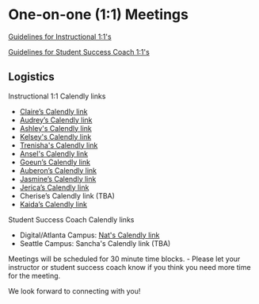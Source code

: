 # One-on-one (1:1) Meetings

[Guidelines for Instructional 1:1's](https://docs.google.com/document/d/1TzTanpHFF2m2SKHeemYS9gvU0hIU0isvy5uVDh_mtX4/edit)

[Guidelines for Student Success Coach 1:1's](https://docs.google.com/document/d/1jdh_dM2J2uoBHEbf9MaZdGjCqRFrPJ_xxLVuFSoPsNw/edit)



## Logistics

Instructional 1:1 Calendly links

- [Claire’s Calendly link](https://calendly.com/claire-ada)
- [Audrey’s Calendly link](https://calendly.com/audrey-at-ada)
- [Ashley's Calendly link](https://calendly.com/ashley-adadev/30min)
- [Kelsey's Calendly link](https://calendly.com/kelsey-steven/1-1-meeting)
- [Trenisha's Calendly link](https://calendly.com/trenishag)
- [Ansel's Calendly link](https://calendly.com/anselr)
- [Goeun’s Calendly link](https://calendly.com/goeun)
- [Auberon’s Calendly link](https://calendly.com/auberon-ada/1-1)
- [Jasmine’s Calendly link](https://calendly.com/jasmine-ada)
- [Jerica’s Calendly link](https://calendly.com/jerica-adadev/1-1)
- Cherise’s Calendly link (TBA)
- [Kaida’s Calendly link](https://calendly.com/kaida)

Student Success Coach Calendly links

- Digital/Atlanta Campus: [Nat's Calendly link](https://calendly.com/natbentley)
- Seattle Campus: Sancha's Calendly link (TBA)


Meetings will be scheduled for 30 minute time blocks.
    - Please let your instructor or student success coach know if you think you need more time for the meeting.

We look forward to connecting with you!
